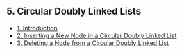 ## 5. Circular Doubly Linked Lists 

- [1. Introduction](1__Introduction/readme.md) 
- [2. Inserting a New Node in a Circular Doubly Linked List](2__Inserting_a_New_Node_in_a_Circular_Doubly_Linked_List/readme.md) 
- [3. Deleting a Node from a Circular Doubly Linked List](3__Deleting_a_Node_from_a_Circular_Doubly_Linked_List/readme.md) 

